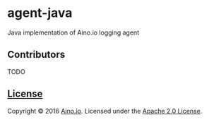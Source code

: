 # agent-java
Java implementation of Aino.io logging agent

## Contributors

TODO

## [License](LICENSE)

Copyright &copy; 2016 [Aino.io](http://aino.io). Licensed under the [Apache 2.0 License](LICENSE).
